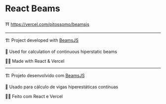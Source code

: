 # React Beams # 

⛩ https://vercel.com/pitossomo/beamsjs

---

🏗 Project developed with [BeamsJS](https://www.npmjs.com/package/beamsjs)

🌉 Used for calculation of continuous hiperstatic beams

👷‍♂️ Made with React & Vercel

--- 

🏗 Projeto desenvolvido com [BeamsJS](https://www.npmjs.com/package/beamsjs)

🌉 Usado para cálculo de vigas hiperestáticas contínuas

👷‍♂️ Feito com React e Vercel